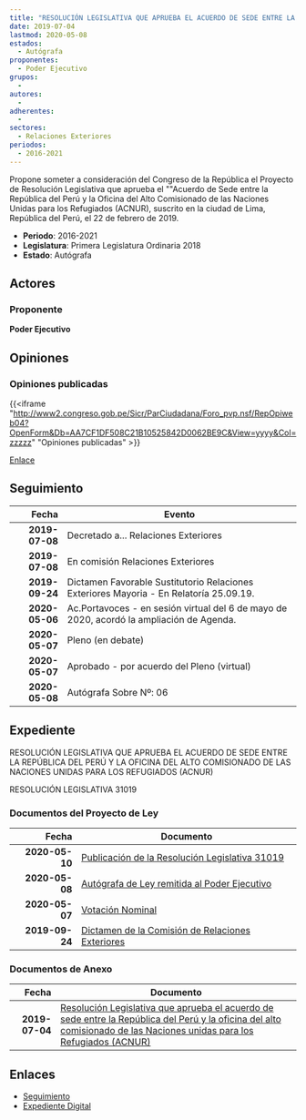 ```yaml
---
title: "RESOLUCIÓN LEGISLATIVA QUE APRUEBA EL ACUERDO DE SEDE ENTRE LA REPÚBLICA DEL PERÚ Y LA OFICINA DEL ALTO COMISIONADO DE LAS NACIONES UNIDAS PARA LOS REFUGIADOS (ACNUR)"
date: 2019-07-04
lastmod: 2020-05-08
estados: 
  - Autógrafa
proponentes: 
  - Poder Ejecutivo
grupos: 
  - 
autores: 
  - 
adherentes: 
  - 
sectores: 
  - Relaciones Exteriores
periodos: 
  - 2016-2021
---
```


Propone someter a consideración del Congreso de la República el Proyecto de Resolución Legislativa que aprueba el ""Acuerdo de Sede entre la República del Perú y la Oficina del Alto Comisionado de las Naciones Unidas para los Refugiados (ACNUR), suscrito en la ciudad de Lima, República del Perú, el 22 de febrero de 2019.

- **Periodo**: 2016-2021
- **Legislatura**: Primera Legislatura Ordinaria 2018
- **Estado**: Autógrafa

## Actores

### Proponente

**Poder Ejecutivo**


## Opiniones

### Opiniones publicadas

{{<iframe "http://www2.congreso.gob.pe/Sicr/ParCiudadana/Foro_pvp.nsf/RepOpiweb04?OpenForm&Db=AA7CF1DF508C21B10525842D0062BE9C&View=yyyy&Col=zzzzz" "Opiniones publicadas" >}}

[Enlace](http://www2.congreso.gob.pe/Sicr/ParCiudadana/Foro_pvp.nsf/RepOpiweb04?OpenForm&Db=AA7CF1DF508C21B10525842D0062BE9C&View=yyyy&Col=zzzzz)

## Seguimiento

| Fecha | Evento |
|------:|--------|
| **2019-07-08** | Decretado a... Relaciones Exteriores|
| **2019-07-08** | En comisión Relaciones Exteriores|
| **2019-09-24** | Dictamen Favorable Sustitutorio Relaciones Exteriores Mayoria - En Relatoría 25.09.19.|
| **2020-05-06** | Ac.Portavoces - en sesión virtual del 6 de mayo de 2020, acordó la ampliación de Agenda.|
| **2020-05-07** | Pleno (en debate)|
| **2020-05-07** | Aprobado - por acuerdo del Pleno (virtual)|
| **2020-05-08** | Autógrafa Sobre Nº: 06|


## Expediente

RESOLUCIÓN LEGISLATIVA QUE APRUEBA EL ACUERDO DE SEDE ENTRE LA REPÚBLICA DEL PERÚ Y LA OFICINA DEL ALTO COMISIONADO DE LAS NACIONES UNIDAS PARA LOS REFUGIADOS (ACNUR)

RESOLUCIÓN LEGISLATIVA 31019


### Documentos del Proyecto de Ley

| Fecha | Documento |
|------:|--------|
| **2020-05-10** | [Publicación de la Resolución Legislativa 31019](http://www.leyes.congreso.gob.pe/Documentos/2016_2021/ADLP/Normas_Legales/31019-RLG.pdf) |
| **2020-05-08** | [Autógrafa de Ley remitida al Poder Ejecutivo](http://www.leyes.congreso.gob.pe/Documentos/2016_2021/ADLP/Texto_Aprobado/AU0452320200508.pdf) |
| **2020-05-07** | [Votación Nominal](http://www.leyes.congreso.gob.pe/Documentos/2016_2021/Asistencia_y_Votacion/Proyectos_de_Ley/Votacion_Nominal/VN04523-20200507.pdf) |
| **2019-09-24** | [Dictamen de la Comisión de Relaciones Exteriores](http://www.leyes.congreso.gob.pe/Documentos/2016_2021/Dictamenes/Proyectos_de_Ley/04523DC20MAY20190924.pdf) |

### Documentos de Anexo

| Fecha | Documento |
|------:|--------|
| **2019-07-04** | [Resolución Legislativa que aprueba el acuerdo de sede entre la República del Perú y la oficina del alto comisionado de las Naciones unidas para los Refugiados (ACNUR)](http://www.leyes.congreso.gob.pe/Documentos/2016_2021/Proyectos_de_Ley_y_de_Resoluciones_Legislativas/PL0452320190704.pdf) |

## Enlaces 

- [Seguimiento](http://www2.congreso.gob.pehttp://www2.congreso.gob.pe/Sicr/TraDocEstProc/CLProLey2016.nsf/f7fff46988ca05b1052578e100829cc7/337e8d66e07d109a0525842d005b7544?OpenDocument)
- [Expediente Digital](http://www2.congreso.gob.pehttp://www2.congreso.gob.pe/Sicr/TraDocEstProc/CLProLey2016.nsf/f7fff46988ca05b1052578e100829cc7/337e8d66e07d109a0525842d005b7544?OpenDocument&Click=05257FB7005EB655.eb71d0cf91d8294e05256cdf006b5706/$Body/0.1C6C)
